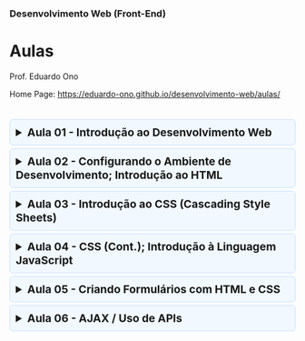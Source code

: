 ### Desenvolvimento Web (Front-End)

# Aulas

Prof. Eduardo Ono

Home Page: https://eduardo-ono.github.io/desenvolvimento-web/aulas/

<br>

<details>
  <summary style="font-size: 1.2rem; font-weight: bold; padding: 10px; background-color: #F1F8FF; border: 1px solid #C8E1FF; border-radius: 6px; margin-top: 5px">
    <strong>Aula 01 - Introdução ao Desenvolvimento Web</strong>
  </summary>
  <section style="border: 1px solid #C8E1FF; border-radius: 6px" markdown="1">

  * Revisão de Redes; Protocolos de Comunicação; História da Internet
    * Vídeos
      * [TecMundo] [A História da Internet - TecMundo](https://www.youtube.com/watch?v=pKxWPo73pX0) (YouTube, 14:34, Abr/2018)
      * [Learn Engineering] [How does the INTERNET work?](https://www.youtube.com/watch?v=x3c1ih2NJEg) (YouTube, 8:58)
      * [PowerCert Animated Videos] [IP Address - IPv4 vs IPv6 Tutorial](https://www.youtube.com/watch?v=ThdO9beHhpA) (YouTube, 9:22, Jul/2016)
      * [PowerCert Animated Videos] [Como um servidor DNS (sistema de nomes de domínio) funciona](https://www.youtube.com/watch?v=mpQZVYPuDGU) (YouTube, 6:04, Mai/2016)
      * [PowerCert Animated Videos] [TCP vs UDP Comparison](https://www.youtube.com/watch?v=uwoD5YsGACg) (YouTube, 4:36, Nov/2016)
      * [PowerCert Animated Videos] [SSL, TLS, HTTP, HTTPS Explained](https://www.youtube.com/watch?v=hExRDVZHhig) (YouTube, 6:30, Dez/2018)
  
  * Overview de Desenvolvimento Web
  
  * Criação do Ambiente de Desenvolvimento: Git/GitHub
    * Instalação e configuração da ferramenta Git
    * Criação e configuração de uma conta no GitHub

    <br>
  </section>
</details>

<details>
  <summary style="font-size: 1.2rem; font-weight: bold; padding: 10px; background-color: #F1F8FF; border: 1px solid #C8E1FF; border-radius: 6px; margin-top: 5px">
    <strong>Aula 02 - Configurando o Ambiente de Desenvolvimento; Introdução ao HTML</strong>
  </summary>
  <section style="border: 1px solid #C8E1FF; border-radius: 6px" markdown="1">

  * Configuração do GitHub
    * Habilitando o GitHub Pages (servidor Web do GitHub)

  * Configuração do ambiente de desenvolvimento (VS Code)
    * Microsoft Visual Studio Code (VS Code)
      * Extensão: Live Server (Ritwick Dey)
      * Vídeos
        * [Código Fonte TV] [O Segredo de Como Escrever HTML 50% Mais Rápido no VS Code](https://www.youtube.com/watch?v=8jLfTDn3_TM) (YouTube, 7:56, Fev/2021)
  
  * Introdução ao HTML
    * Definição

    <br>
  </section>
</details>

<details>
  <summary style="font-size: 1.2rem; font-weight: bold; padding: 10px; background-color: #F1F8FF; border: 1px solid #C8E1FF; border-radius: 6px; margin-top: 5px">
    <strong>Aula 03 - Introdução ao CSS (Cascading Style Sheets)</strong>
  </summary>
  <section style="border: 1px solid #C8E1FF; border-radius: 6px" markdown="1">

* CSS (Cascading Style Sheets)
  * Conceitos
    * [Código Fonte TV] [Dicionário do Programador](https://www.youtube.com/watch?v=229xfk3EEM8) (YouTube, Mai/2020, 14:39)

* Inserindo CSS na página HTML
  * <a href="https://www.w3schools.com/css/css_howto.asp" target="_blank">Como adicionar código CSS</a>
  * Exemplos
    * CSS Inline
    
        ```html
        <p style="color: red">Este é um parágrafo escrito na cor vermelha.</p>
        <p>Esta é um parágrafo com esta <spam style="color: blue">palavra</spam> em cor azul.</p>
        ```
    
    * CSS Interno

      ```html
      <head>
          <style>
              body {
                  background-color: yellow;  /* cor de fundo */
              }
              p {
                  color: blue;
                  margin-left: 40px;
              }
              .class-selector {
                  /*
                  */
              }
              #id-selector {
                  /*
                  */
              }
          </style>
      </head>
      ```
    
    * CSS Externo

    ```html
    <head>
        <link rel="stylesheet" href="mystyle.css">
    </head>
    ```

  * SASS
    * Conceitos
      * [Código Fonte TV] [Sass // Dicionário do Programador](https://www.youtube.com/watch?v=WJSJCduJCQM) (YouTube, 4:45, Jul/2018)

    <br>
  </section>
</details>

<details>
  <summary style="font-size: 1.2rem; font-weight: bold; padding: 10px; background-color: #F1F8FF; border: 1px solid #C8E1FF; border-radius: 6px; margin-top: 5px">
    <strong>Aula 04 - CSS (Cont.); Introdução à Linguagem JavaScript</strong>
  </summary>
  <section style="border: 1px solid #C8E1FF; border-radius: 6px" markdown="1">

  * Introdução à linguagem JavaScript
    * Conceitos

    <br>
  </section>
</details>

<details>
  <summary style="font-size: 1.2rem; font-weight: bold; padding: 10px; background-color: #F1F8FF; border: 1px solid #C8E1FF; border-radius: 6px; margin-top: 5px">
    <strong>Aula 05 - Criando Formulários com HTML e CSS</strong>
  </summary>
  <section style="border: 1px solid #C8E1FF; border-radius: 6px" markdown="1">

  * Formulário geral
    * Vídeo Aulas
      [] []() (YouTube, )

  * Formulário de login responsivo
    * Vídeo Aulas
      * [Girl Coding] [Criando um formulário de login responsivo com HTML e CSS](https://www.youtube.com/watch?v=MkXuQ9CcHqU) (YouTube, 23:16, Jan/2021)

    <br>
  </section>
</details>

<details>
  <summary style="font-size: 1.2rem; font-weight: bold; padding: 10px; background-color: #F1F8FF; border: 1px solid #C8E1FF; border-radius: 6px; margin-top: 5px">
    <strong>Aula 06 - AJAX / Uso de APIs</strong>
  </summary>
  <section style="border: 1px solid #C8E1FF; border-radius: 6px" markdown="1">

  * CSS - Position
    * **Vídeo Aulas**
      * [Girl Coding] [Entendendo sobre position no CSS](https://www.youtube.com/watch?v=Y7NeqpwLM2g) (YouTube, 12:08, Jan/2021)

  * AJAX
    * **Conceitos**

  * APIs

    * **API de Cotações de Moedas**
      * https://eduardo-ono.github.io/desenvolvimento-web/aulas/exemplos/api/cotacao-dolar.html
      * Código-fonte: [./exemplos/api/cotacao-dolar.html](./exemplos/api/cotacao-dolar.html)

    * **ViaCEP**
      * https://eduardo-ono.github.io/desenvolvimento-web/aulas/exemplos/api/viacep.html
      * Código-fonte: [./exemplos/api/viacep.html](./exemplos/api/viacep.html)

    <br>
  </section>
</details>

<br>
